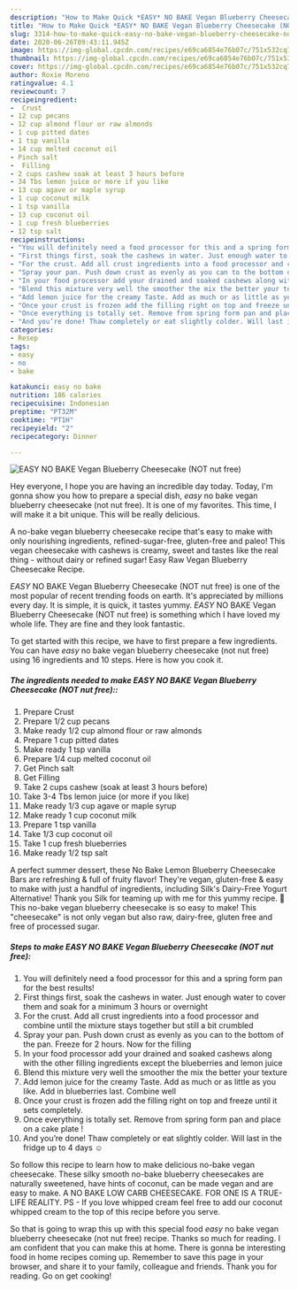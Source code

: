 ```yaml
---
description: "How to Make Quick *EASY* NO BAKE Vegan Blueberry Cheesecake (NOT nut free)"
title: "How to Make Quick *EASY* NO BAKE Vegan Blueberry Cheesecake (NOT nut free)"
slug: 3314-how-to-make-quick-easy-no-bake-vegan-blueberry-cheesecake-not-nut-free
date: 2020-06-26T09:43:11.945Z
image: https://img-global.cpcdn.com/recipes/e69ca6854e76b07c/751x532cq70/easy-no-bake-vegan-blueberry-cheesecake-not-nut-free-recipe-main-photo.jpg
thumbnail: https://img-global.cpcdn.com/recipes/e69ca6854e76b07c/751x532cq70/easy-no-bake-vegan-blueberry-cheesecake-not-nut-free-recipe-main-photo.jpg
cover: https://img-global.cpcdn.com/recipes/e69ca6854e76b07c/751x532cq70/easy-no-bake-vegan-blueberry-cheesecake-not-nut-free-recipe-main-photo.jpg
author: Roxie Moreno
ratingvalue: 4.1
reviewcount: 7
recipeingredient:
-  Crust
- 12 cup pecans
- 12 cup almond flour or raw almonds
- 1 cup pitted dates
- 1 tsp vanilla
- 14 cup melted coconut oil
- Pinch salt
-  Filling
- 2 cups cashew soak at least 3 hours before
- 34 Tbs lemon juice or more if you like
- 13 cup agave or maple syrup
- 1 cup coconut milk
- 1 tsp vanilla
- 13 cup coconut oil
- 1 cup fresh blueberries
- 12 tsp salt
recipeinstructions:
- "You will definitely need a food processor for this and a spring form pan for the best results!"
- "First things first, soak the cashews in water. Just enough water to cover them and soak for a minimum 3 hours or overnight"
- "For the crust. Add all crust ingredients into a food processor and combine until the mixture stays together but still a bit crumbled"
- "Spray your pan. Push down crust as evenly as you can to the bottom of the pan. Freeze for 2 hours. Now for the filling"
- "In your food processor add your drained and soaked cashews along with the other filling ingredients except the blueberries and lemon juice"
- "Blend this mixture very well the smoother the mix the better your texture"
- "Add lemon juice for the creamy Taste. Add as much or as little as you like. Add in blueberries last. Combine well"
- "Once your crust is frozen add the filling right on top and freeze until it sets completely."
- "Once everything is totally set. Remove from spring form pan and place on a cake plate !"
- "And you’re done! Thaw completely or eat slightly colder. Will last in the fridge up to 4 days ☺️"
categories:
- Resep
tags:
- easy
- no
- bake

katakunci: easy no bake
nutrition: 186 calories
recipecuisine: Indonesian
preptime: "PT32M"
cooktime: "PT1H"
recipeyield: "2"
recipecategory: Dinner

---
```



![*EASY* NO BAKE Vegan Blueberry Cheesecake (NOT nut free)](https://img-global.cpcdn.com/recipes/e69ca6854e76b07c/751x532cq70/easy-no-bake-vegan-blueberry-cheesecake-not-nut-free-recipe-main-photo.jpg)

Hey everyone, I hope you are having an incredible day today. Today, I'm gonna show you how to prepare a special dish, *easy* no bake vegan blueberry cheesecake (not nut free). It is one of my favorites. This time, I will make it a bit unique. This will be really delicious.

A no-bake vegan blueberry cheesecake recipe that&#39;s easy to make with only nourishing ingredients, refined-sugar-free, gluten-free and paleo! This vegan cheesecake with cashews is creamy, sweet and tastes like the real thing - without dairy or refined sugar! Easy Raw Vegan Blueberry Cheesecake Recipe.

*EASY* NO BAKE Vegan Blueberry Cheesecake (NOT nut free) is one of the most popular of recent trending foods on earth. It's appreciated by millions every day. It is simple, it is quick, it tastes yummy. *EASY* NO BAKE Vegan Blueberry Cheesecake (NOT nut free) is something which I have loved my whole life. They are fine and they look fantastic.


To get started with this recipe, we have to first prepare a few ingredients. You can have *easy* no bake vegan blueberry cheesecake (not nut free) using 16 ingredients and 10 steps. Here is how you cook it.

##### The ingredients needed to make *EASY* NO BAKE Vegan Blueberry Cheesecake (NOT nut free)::

1. Prepare  Crust
1. Prepare 1/2 cup pecans
1. Make ready 1/2 cup almond flour or raw almonds
1. Prepare 1 cup pitted dates
1. Make ready 1 tsp vanilla
1. Prepare 1/4 cup melted coconut oil
1. Get Pinch salt
1. Get  Filling
1. Take 2 cups cashew (soak at least 3 hours before)
1. Take 3-4 Tbs lemon juice (or more if you like)
1. Make ready 1/3 cup agave or maple syrup
1. Make ready 1 cup coconut milk
1. Prepare 1 tsp vanilla
1. Take 1/3 cup coconut oil
1. Take 1 cup fresh blueberries
1. Make ready 1/2 tsp salt


A perfect summer dessert, these No Bake Lemon Blueberry Cheesecake Bars are refreshing &amp; full of fruity flavor! They&#39;re vegan, gluten-free &amp; easy to make with just a handful of ingredients, including Silk&#39;s Dairy-Free Yogurt Alternative! Thank you Silk for teaming up with me for this yummy recipe. 💜 This no-bake vegan blueberry cheesecake is so easy to make! This &#34;cheesecake&#34; is not only vegan but also raw, dairy-free, gluten free and free of processed sugar. 

##### Steps to make *EASY* NO BAKE Vegan Blueberry Cheesecake (NOT nut free):

1. You will definitely need a food processor for this and a spring form pan for the best results!
1. First things first, soak the cashews in water. Just enough water to cover them and soak for a minimum 3 hours or overnight
1. For the crust. Add all crust ingredients into a food processor and combine until the mixture stays together but still a bit crumbled
1. Spray your pan. Push down crust as evenly as you can to the bottom of the pan. Freeze for 2 hours. Now for the filling
1. In your food processor add your drained and soaked cashews along with the other filling ingredients except the blueberries and lemon juice
1. Blend this mixture very well the smoother the mix the better your texture
1. Add lemon juice for the creamy Taste. Add as much or as little as you like. Add in blueberries last. Combine well
1. Once your crust is frozen add the filling right on top and freeze until it sets completely.
1. Once everything is totally set. Remove from spring form pan and place on a cake plate !
1. And you’re done! Thaw completely or eat slightly colder. Will last in the fridge up to 4 days ☺️


So follow this recipe to learn how to make delicious no-bake vegan cheesecake. These silky smooth no-bake blueberry cheesecakes are naturally sweetened, have hints of coconut, can be made vegan and are easy to make. A NO BAKE LOW CARB CHEESECAKE. FOR ONE IS A TRUE-LIFE REALITY. PS - If you love whipped cream feel free to add our coconut whipped cream to the top of this recipe before you serve. 

So that is going to wrap this up with this special food *easy* no bake vegan blueberry cheesecake (not nut free) recipe. Thanks so much for reading. I am confident that you can make this at home. There is gonna be interesting food in home recipes coming up. Remember to save this page in your browser, and share it to your family, colleague and friends. Thank you for reading. Go on get cooking!
